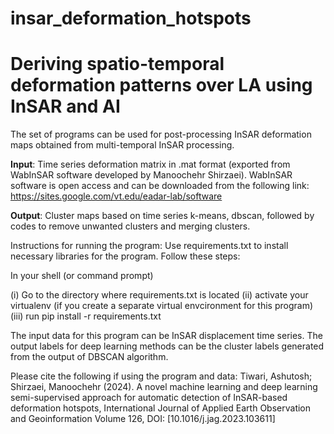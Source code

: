 # insar_deformation_hotspots

# Deriving spatio-temporal deformation patterns over LA using InSAR and AI​

The set of programs can be used for post-processing InSAR deformation maps obtained from multi-temporal InSAR processing.

**Input**: Time series deformation matrix in .mat format (exported from WabInSAR software developed by Manoochehr Shirzaei). WabInSAR software is open access and can be downloaded from the following link: https://sites.google.com/vt.edu/eadar-lab/software

**Output**: Cluster maps based on time series k-means, dbscan, followed by codes to remove unwanted clusters and merging clusters. 

Instructions for running the program:
Use requirements.txt to install necessary libraries for the program. Follow these steps:

In your shell (or command prompt)

(i) Go to the directory where requirements.txt is located (ii) activate your virtualenv (if you create a separate virtual envcironment for this program) (iii) run pip install -r requirements.txt

The input data for this program can be InSAR displacement time series. The output labels for deep learning methods can be the cluster labels generated from the output of DBSCAN algorithm. 

Please cite the following if using the program and data:
Tiwari, Ashutosh; Shirzaei, Manoochehr (2024). A novel machine learning and deep learning semi-supervised approach for automatic detection of InSAR-based deformation hotspots, International Journal of Applied Earth Observation and Geoinformation Volume 126, DOI: [10.1016/j.jag.2023.103611]
